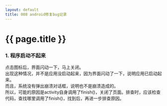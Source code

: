```yaml
---
layout: default
title: 008 android修复bug记录
---
```


# {{ page.title }}

### 1. 程序启动不起来
点击图标后，界面闪动一下，马上关闭。  
出现这种情况，并不是应用没启动起来，因为界面闪动了一下，说明应用已启动起来。  
而且，系统没有弹出崩溃对话框，说明也不是崩溃造成的。  
所以，可能的原因是activity自身调用了finish()，关闭了页面。排查时，应该检查代码，查找哪里调用了finish()，找到后，再进一步排查原因。  
